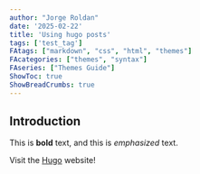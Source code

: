 ```yaml
---
author: "Jorge Roldan"
date: '2025-02-22'
title: 'Using hugo posts'
tags: ['test_tag']
FAtags: ["markdown", "css", "html", "themes"]
FAcategories: ["themes", "syntax"]
FAseries: ["Themes Guide"]
ShowToc: true
ShowBreadCrumbs: true
---
```



## Introduction

This is **bold** text, and this is *emphasized* text.

Visit the [Hugo](https://gohugo.io) website!
